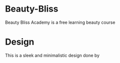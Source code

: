 # Beauty-Bliss

Beauty Bliss Academy is a free learning beauty course

# Design

This is a sleek and minimalistic design done by 

